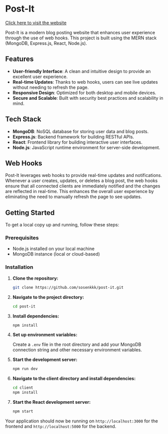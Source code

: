 # Post-It

[Click here to visit the website](https://postttitt.netlify.app/)

Post-It is a modern blog posting website that enhances user experience through the use of web hooks. This project is built using the MERN stack (MongoDB, Express.js, React, Node.js).

## Features

- **User-friendly Interface**: A clean and intuitive design to provide an excellent user experience.
- **Real-time Updates**: Thanks to web hooks, users can see live updates without needing to refresh the page.
- **Responsive Design**: Optimized for both desktop and mobile devices.
- **Secure and Scalable**: Built with security best practices and scalability in mind.

## Tech Stack

- **MongoDB**: NoSQL database for storing user data and blog posts.
- **Express.js**: Backend framework for building RESTful APIs.
- **React**: Frontend library for building interactive user interfaces.
- **Node.js**: JavaScript runtime environment for server-side development.

## Web Hooks

Post-It leverages web hooks to provide real-time updates and notifications. Whenever a user creates, updates, or deletes a blog post, the web hooks ensure that all connected clients are immediately notified and the changes are reflected in real-time. This enhances the overall user experience by eliminating the need to manually refresh the page to see updates.

## Getting Started

To get a local copy up and running, follow these steps:

### Prerequisites

- Node.js installed on your local machine
- MongoDB instance (local or cloud-based)

### Installation

1. **Clone the repository:**

    ```bash
    git clone https://github.com/sosenkkk/post-it.git
    ```

2. **Navigate to the project directory:**

    ```bash
    cd post-it
    ```

3. **Install dependencies:**

    ```bash
    npm install
    ```

4. **Set up environment variables:**

    Create a `.env` file in the root directory and add your MongoDB connection string and other necessary environment variables.

5. **Start the development server:**

    ```bash
    npm run dev
    ```

6. **Navigate to the client directory and install dependencies:**

    ```bash
    cd client
    npm install
    ```

7. **Start the React development server:**

    ```bash
    npm start
    ```

Your application should now be running on `http://localhost:3000` for the frontend and `http://localhost:5000` for the backend.



